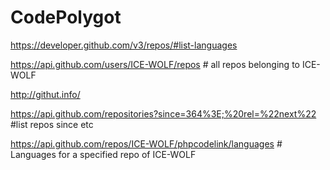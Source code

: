 # CodePolygot

https://developer.github.com/v3/repos/#list-languages

https://api.github.com/users/ICE-WOLF/repos # all repos belonging to ICE-WOLF

http://githut.info/

https://api.github.com/repositories?since=364%3E;%20rel=%22next%22 #list repos since etc

https://api.github.com/repos/ICE-WOLF/phpcodelink/languages #  Languages for a specified repo of ICE-WOLF
